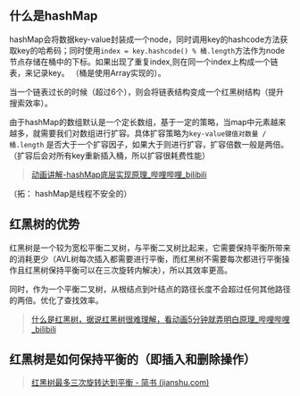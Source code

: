 ## 什么是hashMap

hashMap会将数据key-value封装成一个node，同时调用key的hashcode方法获取key的哈希码；同时使用`index = key.hashcode() % 桶.length`方法作为node节点存储在桶中的下标。如果出现了重复index,则在同一个index上构成一个链表，来记录key。 （桶是使用Array实现的）。

当一个链表过长的时候（超过6个），则会将链表结构变成一个红黑树结构（提升搜索效率）。

由于hashMap的数组默认是一个定长数组，基于一定的策略，当map中元素越来越多，就需要我们对数组进行扩容。具体扩容策略为`key-value键值对数量 / 桶.length` 是否大于一个扩容因子，如果大于则进行扩容，扩容倍数一般是两倍。（扩容后会对所有key重新插入桶，所以扩容很耗费性能）

>  [动画讲解-hashMap底层实现原理_哔哩哔哩_bilibili](https://www.bilibili.com/video/BV1Wh411n72X/?spm_id_from=333.788.recommend_more_video.1&vd_source=9f4f5fa0ddf7994dab77edc934f59978)

（拓： hashMap是线程不安全的）



## 红黑树的优势

红黑树是一个较为宽松平衡二叉树，与平衡二叉树比起来，它需要保持平衡所带来的消耗更少（AVL树每次插入都需要进行平衡，而红黑树不需要每次都进行平衡操作且红黑树保持平衡可以在三次旋转内解决），所以其效率更高。

同时，作为一个平衡二叉树，从根结点到叶结点的路径长度不会超过任何其他路径的两倍。优化了查找效率。

> [什么是红黑树，据说红黑树很难理解，看动画5分钟就弄明白原理_哔哩哔哩_bilibili](https://www.bilibili.com/video/BV1zU4y1H77f/?spm_id_from=333.337.search-card.all.click&vd_source=9f4f5fa0ddf7994dab77edc934f59978)

## 红黑树是如何保持平衡的（即插入和删除操作）

>  [红黑树最多三次旋转达到平衡 - 简书 (jianshu.com)](https://www.jianshu.com/p/ab90c2ec07e4)
